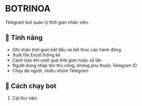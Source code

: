 # BOTRINOA

Telegram bot quản lý thời gian nhân viên.

## 🔧 Tính năng
- Ghi nhận thời gian bắt đầu và kết thúc các hành động
- Xuất file Excel thống kê
- Cảnh báo khi vượt quá thời gian hoặc số lần
- Người dùng nhập tên thủ công, không phụ thuộc Telegram ID
- Chạy đa người, nhiều nhóm Telegram

## 🚀 Cách chạy bot
1. Cài thư viện:

